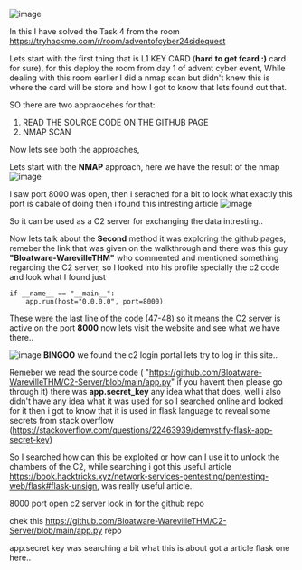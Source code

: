 ![image](https://github.com/user-attachments/assets/1b98a405-c64e-4e3f-9ed1-cedcbe577b03)

In this I have solved the Task 4 from the room https://tryhackme.com/r/room/adventofcyber24sidequest

Lets start with the first thing that is L1 KEY CARD (**hard to get fcard :)** card for sure), for this deploy the room from day 1 of advent cyber event,
While dealing with this room earlier I did a nmap scan but didn't knew this is where the card will be store and how I got to know that lets found out that.

SO there are two appraocehes for that:
1. READ THE SOURCE CODE ON THE GITHUB PAGE
2. NMAP SCAN

Now lets see both the approaches,

Lets start with the **NMAP** approach, here we have the result of the nmap 
![image](https://github.com/user-attachments/assets/918fc478-bd32-408d-a7e6-1d399c6af1bd)

I saw port 8000 was open, then i serached for a bit to look what exactly this port is cabale of doing then i found this intresting article 
![image](https://github.com/user-attachments/assets/ba8514c9-9ba4-4d42-834a-898c4cec708f)

So it can be used as a C2 server for exchanging the data intresting..

Now lets talk about the **Second** method it was exploring the github pages, remeber the link that was given on the walkthrough and there was this guy **"Bloatware-WarevilleTHM"** who commented and mentioned something regarding the C2 server, so I looked into his profile specially the c2 code and look what I found just 

```
if __name__ == "__main__":
    app.run(host="0.0.0.0", port=8000)
```

These were the last line of the code (47-48) so it means the C2 server is active on the port **8000** now lets visit the website and see what we have there..

![image](https://github.com/user-attachments/assets/4e492a70-a93c-4742-a636-21ad930dfa22)
**BINGOO** we found the c2 login portal lets try to log in this site..

Remeber we read the source code ( "https://github.com/Bloatware-WarevilleTHM/C2-Server/blob/main/app.py" if you havent then please go through it) there was **app.secret_key** any idea what that does, well i also didn't have any idea what it was used for so I searched online and looked for it then i got to know that it is used in flask language to reveal some secrets from stack overflow (https://stackoverflow.com/questions/22463939/demystify-flask-app-secret-key)

So I searched how can this be exploited or how can I use it to unlock the chambers of the C2, while searching i got this useful article https://book.hacktricks.xyz/network-services-pentesting/pentesting-web/flask#flask-unsign, was really useful article..




8000 port open
c2 server
look in for the github repo

chek this https://github.com/Bloatware-WarevilleTHM/C2-Server/blob/main/app.py repo

app.secret key
was searching a bit what this is about got a article flask one here..

